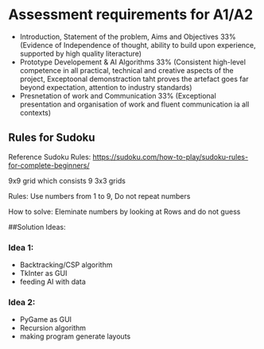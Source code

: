 # Assessment requirements for A1/A2
- Introduction, Statement of the problem, Aims and Objectives 33% (Evidence of Independence of thought, ability to build upon experience, supported by high quality literacture)
- Prototype Developement & AI Algorithms 33% (Consistent high-level competence in all practical, technical and creative aspects of the project, Exceptoonal demonstraction taht proves the artefact goes far beyond expectation, attention to industry standards)
- Presnetation of work and Communication 33% (Exceptional presentation and organisation of work and fluent communication ia all contexts)



## Rules for Sudoku

Reference Sudoku Rules: https://sudoku.com/how-to-play/sudoku-rules-for-complete-beginners/

9x9 grid which consists 9 3x3 grids

Rules: Use numbers from 1 to 9, Do not repeat numbers

How to solve: Eleminate numbers by looking at Rows and do not guess

##Solution Ideas:

### Idea 1:

- Backtracking/CSP algorithm
- TkInter as GUI
- feeding AI with data

### Idea 2:

- PyGame as GUI
- Recursion algorithm
- making program generate layouts
